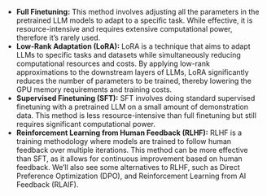 - **Full Finetuning:** This method involves adjusting all the parameters in the pretrained LLM models to adapt to a specific task. While effective, it is resource-intensive and requires extensive computational power, therefore it’s rarely used.
- **Low-Rank Adaptation (LoRA):** LoRA is a technique that aims to adapt LLMs to specific tasks and datasets while simultaneously reducing computational resources and costs. By applying low-rank approximations to the downstream layers of LLMs, LoRA significantly reduces the number of parameters to be trained, thereby lowering the GPU memory requirements and training costs. 
- **Supervised Finetuning (SFT):** SFT involves doing standard supervised finetuning with a pretrained LLM on a small amount of demonstration data. This method is less resource-intensive than full finetuning but still requires significant computational power.
- **Reinforcement Learning from Human Feedback (RLHF):** RLHF is a training methodology where models are trained to follow human feedback over multiple iterations. This method can be more effective than SFT, as it allows for continuous improvement based on human feedback. We’ll also see some alternatives to RLHF, such as Direct Preference Optimization (DPO), and Reinforcement Learning from AI Feedback (RLAIF).


